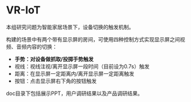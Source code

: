 # VR-IoT
本组研究问题为智能家居场景下，设备切换的触发机制。

构建的场景中有两个带有显示屏的房间，可使用四种控制方式实现显示屏之间视频、音频内容的切换：

- **手势：对设备做抓取/投掷手势触发**
- 视线：视线注视/离开显示屏一段时间（目前设为0.7s）触发
- 距离：在显示屏一定距离内/离开显示屏一定距离触发
- 按钮：点击显示屏右下角的按钮触发

doc目录下包括展示PPT，用户调研结果以及产品调研结果。

